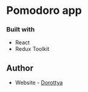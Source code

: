 # Pomodoro app

### Built with

- React
- Redux Toolkit

## Author

- Website - [Dorottya](https://github.com/DorottyaB)
